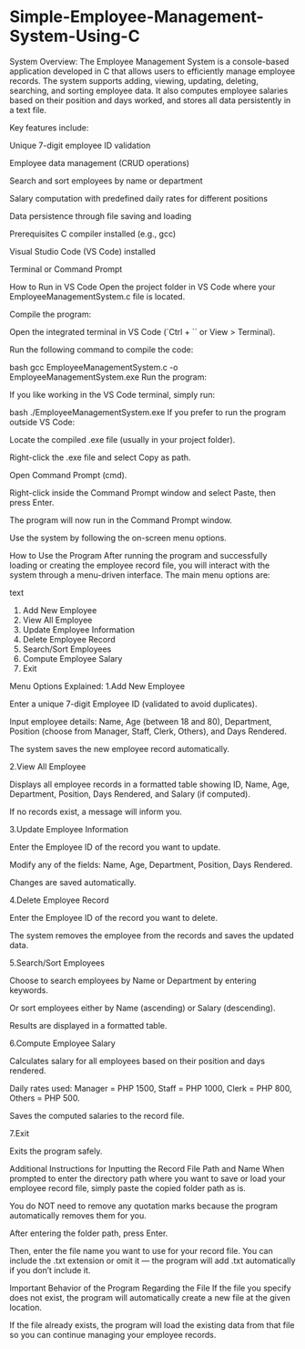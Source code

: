 # Simple-Employee-Management-System-Using-C

System Overview:
The Employee Management System is a console-based application developed in C that allows users to efficiently manage employee records. The system supports adding, viewing, updating, deleting, searching, and sorting employee data. It also computes employee salaries based on their position and days worked, and stores all data persistently in a text file.

Key features include:

Unique 7-digit employee ID validation

Employee data management (CRUD operations)

Search and sort employees by name or department

Salary computation with predefined daily rates for different positions

Data persistence through file saving and loading


Prerequisites
C compiler installed (e.g., gcc)

Visual Studio Code (VS Code) installed

Terminal or Command Prompt



How to Run in VS Code
Open the project folder in VS Code where your EmployeeManagementSystem.c file is located.

Compile the program:

Open the integrated terminal in VS Code (`Ctrl + `` or View > Terminal).

Run the following command to compile the code:

bash
gcc EmployeeManagementSystem.c -o EmployeeManagementSystem.exe
Run the program:

If you like working in the VS Code terminal, simply run:

bash
./EmployeeManagementSystem.exe
If you prefer to run the program outside VS Code:

Locate the compiled .exe file (usually in your project folder).

Right-click the .exe file and select Copy as path.

Open Command Prompt (cmd).

Right-click inside the Command Prompt window and select Paste, then press Enter.

The program will now run in the Command Prompt window.

Use the system by following the on-screen menu options.




How to Use the Program
After running the program and successfully loading or creating the employee record file, you will interact with the system through a menu-driven interface. The main menu options are:

text
1. Add New Employee
2. View All Employee
3. Update Employee Information
4. Delete Employee Record
5. Search/Sort Employees
6. Compute Employee Salary
7. Exit

Menu Options Explained:
1.Add New Employee

Enter a unique 7-digit Employee ID (validated to avoid duplicates).

Input employee details: Name, Age (between 18 and 80), Department, Position (choose from Manager, Staff, Clerk, Others), and Days Rendered.

The system saves the new employee record automatically.

2.View All Employee

Displays all employee records in a formatted table showing ID, Name, Age, Department, Position, Days Rendered, and Salary (if computed).

If no records exist, a message will inform you.

3.Update Employee Information

Enter the Employee ID of the record you want to update.

Modify any of the fields: Name, Age, Department, Position, Days Rendered.

Changes are saved automatically.

4.Delete Employee Record

Enter the Employee ID of the record you want to delete.

The system removes the employee from the records and saves the updated data.

5.Search/Sort Employees

Choose to search employees by Name or Department by entering keywords.

Or sort employees either by Name (ascending) or Salary (descending).

Results are displayed in a formatted table.

6.Compute Employee Salary

Calculates salary for all employees based on their position and days rendered.

Daily rates used: Manager = PHP 1500, Staff = PHP 1000, Clerk = PHP 800, Others = PHP 500.

Saves the computed salaries to the record file.

7.Exit

Exits the program safely.



Additional Instructions for Inputting the Record File Path and Name
When prompted to enter the directory path where you want to save or load your employee record file, simply paste the copied folder path as is.

You do NOT need to remove any quotation marks because the program automatically removes them for you.

After entering the folder path, press Enter.

Then, enter the file name you want to use for your record file. You can include the .txt extension or omit it — the program will add .txt automatically if you don’t include it.



Important Behavior of the Program Regarding the File
If the file you specify does not exist, the program will automatically create a new file at the given location.

If the file already exists, the program will load the existing data from that file so you can continue managing your employee records.
